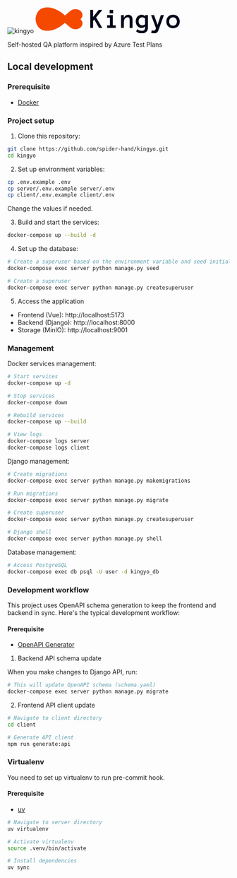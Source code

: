 ![kingyo](https://github.com/user-attachments/assets/a99c0d67-63bc-4b5d-a3f2-f981584c0b68)
<svg width="333" height="64" viewBox="0 0 333 64" fill="none" xmlns="http://www.w3.org/2000/svg">
<g clip-path="url(#clip0_42_18)">
<path d="M78.9544 13.4804L101.663 32.2835L78.9544 51.0866L56.2455 32.2835L78.9544 13.4804Z" fill="#F54900"/>
<path d="M101.663 32.2835C95.3923 37.4758 85.2253 37.4758 78.9544 32.2835C72.6835 27.0911 72.6835 18.6727 78.9544 13.4804C85.2253 8.28806 95.3923 8.28806 101.663 13.4804C107.934 18.6727 107.934 27.0911 101.663 32.2835Z" fill="#F54900"/>
<path d="M101.663 51.0866C95.3923 56.2789 85.2253 56.2789 78.9544 51.0866C72.6835 45.8942 72.6835 37.4758 78.9544 32.2835C85.2253 27.0911 95.3923 27.0911 101.663 32.2835C107.934 37.4758 107.934 45.8942 101.663 51.0866Z" fill="#F54900"/>
<path d="M74.7117 32C74.7117 32 53.144 58.5916 26.5389 58.5916C-0.0662193 58.5916 1.62481e-06 32 1.62481e-06 32C1.62481e-06 32 -0.0662193 5.40842 26.5389 5.40842C53.144 5.40842 74.7117 32 74.7117 32Z" fill="#F54900"/>
<path d="M151.304 52H143.741L133.054 33L130.366 36.1875V52H123.898V11.2188H130.366V27.2188L143.054 11.2188H151.366L137.148 28.125L151.304 52ZM175.804 19.0938H167.929V11.2188H175.804V19.0938ZM181.741 52H162.179V46.1875H168.616V28.7188H162.179V22.875H175.085V46.1875H181.741V52ZM219.835 52H213.366V34.0312C213.366 31.7604 212.939 30.1875 212.085 29.3125C211.231 28.4375 209.991 28 208.366 28C205.97 28 204.012 28.9688 202.491 30.9062C200.991 32.8438 200.241 35.5208 200.241 38.9375V52H193.773V22.875H200.241V30.1875C200.887 27.6667 202.085 25.7083 203.835 24.3125C205.585 22.8958 207.741 22.1875 210.304 22.1875C213.283 22.1875 215.616 23.1562 217.304 25.0938C218.991 27.0312 219.835 30.0104 219.835 34.0312V52ZM254.773 51.6875C254.773 53.6875 254.429 55.4688 253.741 57.0312C253.054 58.5938 252.085 59.9167 250.835 61C249.606 62.0833 248.148 62.9062 246.46 63.4688C244.793 64.0521 242.929 64.3438 240.866 64.3438C235.804 64.3438 231.481 62.8125 227.898 59.75L230.96 54.75C233.939 57.3125 237.241 58.5938 240.866 58.5938C243.095 58.5938 244.887 58.0417 246.241 56.9375C247.616 55.8542 248.304 54.1458 248.304 51.8125V48.6875C246.97 49.8333 245.689 50.6875 244.46 51.25C243.231 51.7917 241.804 52.0625 240.179 52.0625C238.304 52.0625 236.564 51.6667 234.96 50.875C233.356 50.0833 231.97 49.0104 230.804 47.6562C229.658 46.2812 228.752 44.6875 228.085 42.875C227.439 41.0625 227.116 39.1354 227.116 37.0938C227.116 35.0521 227.439 33.125 228.085 31.3125C228.752 29.4792 229.658 27.8958 230.804 26.5625C231.97 25.2083 233.356 24.1458 234.96 23.375C236.564 22.5833 238.304 22.1875 240.179 22.1875C241.804 22.1875 243.252 22.4688 244.523 23.0312C245.793 23.5729 247.054 24.3958 248.304 25.5V22.875H254.773V51.6875ZM248.304 30.625C247.533 29.7708 246.533 29.125 245.304 28.6875C244.095 28.2292 242.918 28 241.773 28C239.335 28 237.356 28.8542 235.835 30.5625C234.335 32.2708 233.585 34.4479 233.585 37.0938C233.585 38.4062 233.783 39.625 234.179 40.75C234.595 41.8542 235.158 42.8125 235.866 43.625C236.595 44.4375 237.46 45.0833 238.46 45.5625C239.481 46.0208 240.585 46.25 241.773 46.25C242.918 46.25 244.095 46.0208 245.304 45.5625C246.533 45.0833 247.533 44.4167 248.304 43.5625V30.625ZM290.991 22.875L278.429 57.6875C277.491 60.2083 276.127 61.9375 274.335 62.875C272.543 63.8125 270.408 64.2812 267.929 64.2812C267.075 64.2812 266.158 64.1979 265.179 64.0312C264.2 63.8646 263.179 63.5833 262.116 63.1875L263.46 57.25C264.356 57.5833 265.179 57.8125 265.929 57.9375C266.679 58.0833 267.345 58.1562 267.929 58.1562C269.866 58.1562 271.189 57.3021 271.898 55.5938L273.054 52.7812L261.929 22.875H268.648L276.648 44.9062L284.054 22.875H290.991ZM326.929 37.4688C326.929 39.7396 326.564 41.8021 325.835 43.6562C325.127 45.5104 324.095 47.1146 322.741 48.4688C321.408 49.8021 319.804 50.8438 317.929 51.5938C316.054 52.3438 313.96 52.7188 311.648 52.7188C309.377 52.7188 307.304 52.3438 305.429 51.5938C303.554 50.8438 301.939 49.8021 300.585 48.4688C299.252 47.1146 298.22 45.5104 297.491 43.6562C296.783 41.8021 296.429 39.7396 296.429 37.4688C296.429 35.2604 296.783 33.2188 297.491 31.3438C298.22 29.4479 299.252 27.8229 300.585 26.4688C301.939 25.0938 303.554 24.0417 305.429 23.3125C307.304 22.5625 309.377 22.1875 311.648 22.1875C313.96 22.1875 316.054 22.5625 317.929 23.3125C319.804 24.0417 321.408 25.0938 322.741 26.4688C324.095 27.8229 325.127 29.4479 325.835 31.3438C326.564 33.2188 326.929 35.2604 326.929 37.4688ZM320.491 37.4688C320.491 36.1562 320.283 34.9167 319.866 33.75C319.47 32.5625 318.887 31.5521 318.116 30.7188C317.345 29.8854 316.408 29.2292 315.304 28.75C314.22 28.25 313.002 28 311.648 28C310.273 28 309.043 28.25 307.96 28.75C306.877 29.2292 305.96 29.8854 305.21 30.7188C304.46 31.5521 303.877 32.5625 303.46 33.75C303.064 34.9167 302.866 36.1562 302.866 37.4688C302.866 38.8438 303.064 40.0938 303.46 41.2188C303.877 42.3438 304.46 43.3333 305.21 44.1875C305.96 45.0417 306.877 45.7083 307.96 46.1875C309.043 46.6458 310.273 46.875 311.648 46.875C313.002 46.875 314.22 46.6458 315.304 46.1875C316.408 45.7083 317.345 45.0417 318.116 44.1875C318.887 43.3333 319.47 42.3438 319.866 41.2188C320.283 40.0938 320.491 38.8438 320.491 37.4688Z" fill="#020618"/>
</g>
<defs>
<clipPath id="clip0_42_18">
<rect width="332.366" height="64" fill="white"/>
</clipPath>
</defs>
</svg>

Self-hosted QA platform inspired by Azure Test Plans

## Local development

### Prerequisite
- [Docker](https://www.docker.com/)

### Project setup

1. Clone this repository:
```sh
git clone https://github.com/spider-hand/kingyo.git
cd kingyo
```

2. Set up environment variables:
```sh
cp .env.example .env
cp server/.env.example server/.env
cp client/.env.example client/.env
```

Change the values if needed.

3. Build and start the services:
```sh
docker-compose up --build -d
``` 

4. Set up the database:
```sh
# Create a superuser based on the environment variable and seed initial data
docker-compose exec server python manage.py seed

# Create a superuser
docker-compose exec server python manage.py createsuperuser
```

5. Access the application
- Frontend (Vue): http://localhost:5173
- Backend (Django): http://localhost:8000
- Storage (MinIO): http://localhost:9001

### Management

Docker services management:
```sh
# Start services
docker-compose up -d

# Stop services
docker-compose down

# Rebuild services
docker-compose up --build

# View logs
docker-compose logs server
docker-compose logs client
```

Django management:
```sh
# Create migrations
docker-compose exec server python manage.py makemigrations

# Run migrations
docker-compose exec server python manage.py migrate

# Create superuser
docker-compose exec server python manage.py createsuperuser

# Django shell
docker-compose exec server python manage.py shell
```

Database management:
```sh
# Access PostgreSQL
docker-compose exec db psql -U user -d kingyo_db
```

### Development workflow
This project uses OpenAPI schema generation to keep the frontend and backend in sync. Here's the typical development workflow:

#### Prerequisite
- [OpenAPI Generator](https://openapi-generator.tech/docs/installation)

1. Backend API schema update

When you make changes to Django API, run:
```sh
# This will update OpenAPI schema (schema.yaml)
docker-compose exec server python manage.py migrate
```

2. Frontend API client update

```sh
# Navigate to client directory
cd client

# Generate API client
npm run generate:api
```

### Virtualenv

You need to set up virtualenv to run pre-commit hook.

#### Prerequisite
- [uv](https://docs.astral.sh/uv/getting-started/installation/)

```sh
# Navigate to server directory
uv virtualenv

# Activate virtualenv
source .venv/bin/activate

# Install dependencies
uv sync
```
